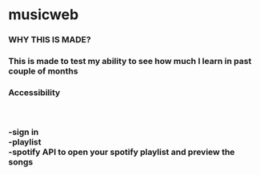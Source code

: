 # musicweb
<h3>WHY THIS IS MADE?<h3>
This is made to test my ability to see how much I learn in past couple of months<br>
  
<h3>Accessibility<h3><br>
  
-sign in<br>
-playlist<br>
-spotify API to open your spotify playlist and preview the songs<br>


